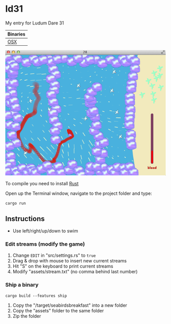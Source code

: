ld31
====

My entry for Ludum Dare 31

| Binaries |
|----------|
| [OSX](https://github.com/bvssvni/ld31/raw/master/bin/seabirdsbreakfast-osx.zip) |

![screenshot](./screenshot.png)

To compile you need to install [Rust](http://www.rust-lang.org/)

Open up the Terminal window, navigate to the project folder and type:

```
cargo run
```

## Instructions

* Use left/right/up/down to swim

### Edit streams (modify the game)

1. Change `EDIT` in "src/settings.rs" to `true`
2. Drag & drop with mouse to insert new current streams
3. Hit "S" on the keyboard to print current streams
4. Modify "assets/stream.txt" (no comma behind last number)

### Ship a binary

```
cargo build --features ship
```

1. Copy the "/target/seabirdsbreakfast" into a new folder
2. Copy the "assets" folder to the same folder
3. Zip the folder
